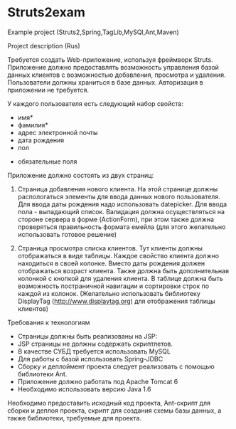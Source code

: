 Struts2exam
===========

Example project (Struts2,Spring,TagLib,MySQl,Ant,Maven)

Project description (Rus)

Требуется создать Web-приложение, используя фреймворк Struts. Приложение должно предоставлять возможность управления базой данных клиентов с возможностью добавления, просмотра и удаления. Пользователи должны храниться в базе данных. Авторизация в приложении не требуется.


У каждого пользователя есть следующий набор свойств:
- имя*
- фамилия*
- адрес электронной почты
- дата рождения
- пол
* обязательные поля


Приложение должно состоять из двух страниц:


1) Страница добавления нового клиента. На этой странице должны распологаться элементы для ввода данных нового пользователя.  Для ввода даты рождения надо использовать datepicker. Для ввода пола - выпадающий список. Валидация должна осуществляться на стороне сервера в форме (ActionForm), при этом также должна проверяться правильность формата емейла (для этого желательно использовать готовое решение) 


2) Страница просмотра списка клиентов. Тут клиенты должны отображаться в виде таблицы. Каждое свойство клиента должно находиться в своей колонке. Вместо даты рождения должен отображаться возраст клиента. Также должна быть дополнительная колонкой с кнопкой для удаления клиента. В таблице должна быть возможность постраничной навигации и сортировки строк по каждой из колонок. 
(Желательно использовать библиотеку DisplayTag (http://www.displaytag.org) для отображения таблицы клиентов)


Требования к технологиям
- Страницы должны быть реализованы на JSP:
- JSP страницы не должны содержать скриптлетов.
- В качестве СУБД требуется использовать MySQL
- Для работы с базой использовать Spring-JDBC
- Сборку и деплоймент проекта следует реализовать с помощью библиотеки Ant.
- Приложение должно работать под Apache Tomcat 6
- Необходимо использовать версию Java 1.6


Необходимо предоставить исходный код проекта, Ant-скрипт для сборки и деплоя проекта, скрипт для создания схемы базы данных, а также библиотеки, требуемые для проекта. 
